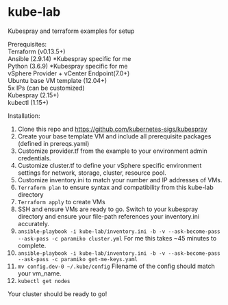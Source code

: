 # kube-lab
Kubespray and terraform examples for setup

Prerequisites:</br>
Terraform (v0.13.5+)</br>
Ansible (2.9.14) *Kubespray specific for me</br>
Python (3.6.9) *Kubespray specific for me</br>
vSphere Provider + vCenter Endpoint(7.0+)</br>
Ubuntu base VM template (12.04+)</br>
5x IPs (can be customized)</br>
Kubespray (2.15+)</br>
kubectl (1.15+)</br>

Installation:
1. Clone this repo and https://github.com/kubernetes-sigs/kubespray
2. Create your base template VM and include all prerequisite packages (defined in prereqs.yaml)
3. Customize provider.tf from the example to your environment admin credentials.
4. Customize cluster.tf to define your vSphere specific environment settings for network, storage, cluster, resource pool.
5. Customize inventory.ini to match your number and IP addresses of VMs.
6. ```Terraform plan``` to ensure syntax and compatibility from this kube-lab directory
7. ```Terraform apply``` to create VMs
8. SSH and ensure VMs are ready to go. Switch to your kubespray directory and ensure your file-path references your inventory.ini accurately.
9. ```ansible-playbook -i kube-lab/inventory.ini -b -v --ask-become-pass --ask-pass -c paramiko cluster.yml``` For me this takes ~45 minutes to complete.
10. ```ansible-playbook -i kube-lab/inventory.ini -b -v --ask-become-pass --ask-pass -c paramiko get-me-keys.yaml```
11. ```mv config.dev-0 ~/.kube/config``` Filename of the config should match your vm_name.
12. ```kubectl get nodes```

Your cluster should be ready to go!
